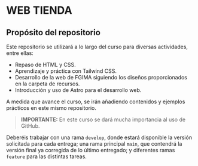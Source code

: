 
# WEB TIENDA

## Propósito del repositorio

Este repositorio se utilizará a lo largo del curso para diversas actividades, entre ellas:

- Repaso de HTML y CSS.
- Aprendizaje y práctica con Tailwind CSS.
- Desarrollo de la web de FGIMA siguiendo los diseños proporcionados en la carpeta de recursos.
- Introducción y uso de Astro para el desarrollo web.

A medida que avance el curso, se irán añadiendo contenidos y ejemplos prácticos en este mismo repositorio.

> **IMPORTANTE:** En este curso se dará mucha importancia al uso de GitHub.

Deberéis trabajar con una rama `develop`, donde estará disponible la versión solicitada para cada entrega; una rama principal `main`, que contendrá la versión final ya corregida de lo último entregado; y diferentes ramas `feature` para las distintas tareas.

